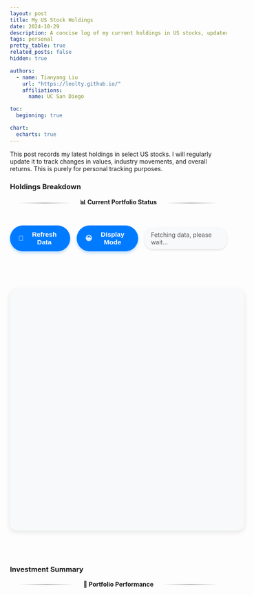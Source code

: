 ```yaml
---
layout: post
title: My US Stock Holdings
date: 2024-10-29
description: A concise log of my current holdings in US stocks, updated regularly to monitor value shifts, industry performance, and overall returns.
tags: personal
pretty_table: true
related_posts: false
hidden: true

authors:
  - name: Tianyang Liu
    url: "https://leolty.github.io/"
    affiliations:
      name: UC San Diego

toc:
  beginning: true

chart:
  echarts: true
---
```


This post records my latest holdings in select US stocks. I will regularly update it to track changes in values, industry movements, and overall returns. This is purely for personal tracking purposes.

### Holdings Breakdown

<div class="section-heading">📊 Current Portfolio Status</div>

<!-- Fetching Indicator and Refresh Button -->
<div id="fetching-container" style="display: flex; justify-content: center; align-items: center; margin-bottom: 30px;">
  <button id="refresh-button" class="refresh-button"><span class="refresh-icon">🔄</span> Refresh Data</button>
  <div id="indicator-style-selector" class="indicator-style-selector">
    <button class="style-toggle"><span class="style-toggle-icon">😀</span> Display Mode</button>
    <div class="style-options">
      <div class="indicator-option" data-style="1" title="Circular Gauge">⭕</div>
      <div class="indicator-option" data-style="2" title="Progress Bar">📊</div>
      <div class="indicator-option" data-style="3" title="Arrows">🔼</div>
      <div class="indicator-option" data-style="4" title="LED Bar">💡</div>
      <div class="indicator-option" data-style="5" title="Emoji">😀</div>
      <div class="indicator-option" data-style="6" title="Pie Slice">🥧</div>
      <div class="indicator-option" data-style="7" title="Battery">🔋</div>
      <div class="indicator-option" data-style="8" title="Traffic Light">🚦</div>
      <div class="indicator-option" data-style="9" title="Card Suits">♠️</div>
    </div>
  </div>
  <div id="fetching-indicator" class="fetching-indicator" style="margin-left: 15px;">
    Fetching data, please wait...
  </div>
</div>

<!-- Placeholder for the holdings table -->
<div id="holdings-table-container" style="display: none; margin-top: 20px;">
  <!-- The table will be generated dynamically after data retrieval -->
</div>

<!-- Optional CSS for Positive and Negative P/L -->
<style>
/* Define CSS variables for text color based on the theme */

/* Light mode */
:root {
  --table-text-color: #000000; /* Black */
  --card-bg-color: #f8f9fa;
  --card-border-color: #e9ecef;
  --hover-bg-color: #f1f3f5;
}

/* Dark mode */
[data-theme='dark'] {
  --table-text-color: #ffffff; /* White */
  --card-bg-color: #2d2d2d;
  --card-border-color: #444444;
  --hover-bg-color: #3a3a3a;
}

/* Apply the text color to the tables */
#holdings-table, #holdings-table th, #holdings-table td,
#summary-table, #summary-table th, #summary-table td {
  color: var(--table-text-color);
}

/* Styles for P/L (%) column */
.pl-positive {
  color: #28a745; /* Muted green */
  font-weight: bold;
}

.pl-negative {
  color: #dc3545; /* Muted red */
  font-weight: bold;
}

/* 1. Circular gauge indicator styles */
.gauge-indicator {
  display: inline-block;
  width: 28px;
  height: 28px;
  position: relative;
  border-radius: 50%;
  background: var(--card-bg-color);
  box-shadow: 0 1px 3px rgba(0, 0, 0, 0.1);
  overflow: hidden;
}

.gauge-background {
  position: absolute;
  width: 100%;
  height: 100%;
  border-radius: 50%;
  background: #f0f0f0;
  opacity: 0.25;
}

[data-theme='dark'] .gauge-background {
  background: #5a5a5a;
}

.gauge-fill {
  position: absolute;
  bottom: 0;
  left: 0;
  width: 100%;
  transition: height 0.3s ease;
  border-bottom-left-radius: 14px;
  border-bottom-right-radius: 14px;
}

.gauge-positive {
  background: linear-gradient(to top, rgba(40, 167, 69, 0.9), rgba(40, 167, 69, 0.5));
}

.gauge-negative {
  background: linear-gradient(to bottom, rgba(220, 53, 69, 0.9), rgba(220, 53, 69, 0.5));
}

.gauge-value {
  position: absolute;
  top: 0;
  left: 0;
  width: 100%;
  height: 100%;
  display: flex;
  align-items: center;
  justify-content: center;
  font-size: 10px;
  font-weight: bold;
  line-height: 1;
}

.gauge-value-positive {
  color: #28a745;
}

.gauge-value-negative {
  color: #dc3545;
}

/* 2. Progress bar indicator styles */
.progress-indicator {
  display: inline-block;
  width: 40px;
  height: 18px;
  position: relative;
  border-radius: 9px;
  background: var(--card-bg-color);
  box-shadow: inset 0 1px 3px rgba(0, 0, 0, 0.2);
  overflow: hidden;
}

.progress-fill {
  position: absolute;
  top: 0;
  bottom: 0;
  left: 0;
  transition: width 0.3s ease;
  border-radius: 9px;
}

.progress-fill-positive {
  background: linear-gradient(to right, #28a745, #75cf89);
}

.progress-fill-negative {
  background: linear-gradient(to right, #dc3545, #e47783);
}

.progress-tick {
  position: absolute;
  top: 0;
  bottom: 0;
  width: 1px;
  background: rgba(255, 255, 255, 0.7);
}

.progress-tick-25 { left: 25%; }
.progress-tick-50 { left: 50%; }
.progress-tick-75 { left: 75%; }

.progress-value {
  position: absolute;
  top: 0;
  left: 0;
  width: 100%;
  height: 100%;
  display: flex;
  align-items: center;
  justify-content: center;
  font-size: 9px;
  font-weight: bold;
  color: white;
  text-shadow: 0 0 2px rgba(0, 0, 0, 0.5);
}

/* 3. Arrow indicator styles */
.arrow-indicator {
  display: inline-flex;
  align-items: center;
  justify-content: center;
  width: 36px;
  height: 24px;
  position: relative;
}

.arrow {
  position: relative;
  display: inline-block;
  transition: all 0.3s ease;
}

.arrow-up {
  width: 0;
  height: 0;
  border-left: 8px solid transparent;
  border-right: 8px solid transparent;
  border-bottom: 12px solid #28a745;
}

.arrow-down {
  width: 0;
  height: 0;
  border-left: 8px solid transparent;
  border-right: 8px solid transparent;
  border-top: 12px solid #dc3545;
}

.arrow-value {
  position: absolute;
  font-size: 9px;
  font-weight: bold;
  color: white;
  line-height: 1;
}

.arrow-up .arrow-value {
  bottom: 1px;
}

.arrow-down .arrow-value {
  top: 1px;
}

/* 4. LED bar indicator styles */
.led-bar-indicator {
  display: inline-flex;
  flex-direction: column;
  justify-content: center;
  align-items: center;
  width: 26px;
  height: 24px;
  position: relative;
}

.led-bar-container {
  display: flex;
  flex-direction: column;
  width: 100%;
  height: 20px;
  justify-content: space-between;
}

.led {
  width: 20px;
  height: 3px;
  border-radius: 1px;
  margin: 0 auto;
}

.led-on {
  box-shadow: 0 0 2px rgba(0, 0, 0, 0.3);
}

.led-positive {
  background-color: rgba(40, 167, 69, 0.3);
}

.led-positive.led-on {
  background-color: #28a745;
}

.led-negative {
  background-color: rgba(220, 53, 69, 0.3);
}

.led-negative.led-on {
  background-color: #dc3545;
}

/* 5. Emoji indicator styles */
.emoji-indicator {
  display: inline-flex;
  flex-direction: column;
  align-items: center;
  justify-content: center;
  width: 36px;
  height: 28px;
}

.performance-emoji {
  font-size: 16px;
  line-height: 1;
}

.emoji-value {
  font-size: 9px;
  font-weight: bold;
  line-height: 1;
}

.emoji-value-positive {
  color: #28a745;
}

.emoji-value-negative {
  color: #dc3545;
}

/* Trend indicator styles */
.trend-indicator {
  display: inline-block;
  width: 44px;
  height: 24px;
  position: relative;
  border-radius: 4px;
  background: var(--card-bg-color);
  box-shadow: inset 0 0 3px rgba(0, 0, 0, 0.1);
  overflow: hidden;
  vertical-align: middle;
}

.trend-line {
  position: absolute;
  top: 0;
  left: 0;
  width: 100%;
  height: 100%;
  display: flex;
  align-items: center;
}

.trend-line::after {
  content: "";
  position: absolute;
  left: 0;
  width: 100%;
  height: 1px;
  background-color: rgba(128, 128, 128, 0.3);
}

.trend-bar {
  position: absolute;
  width: 3px;
  border-radius: 1px;
  bottom: 2px;
  transition: all 0.3s ease;
}

.trend-bar:nth-child(1) { left: 5px; }
.trend-bar:nth-child(2) { left: 12px; }
.trend-bar:nth-child(3) { left: 19px; }
.trend-bar:nth-child(4) { left: 26px; }
.trend-bar:nth-child(5) { left: 33px; }

.trend-positive .trend-bar {
  background: linear-gradient(to top, #28a745, #75cf89);
}

.trend-negative .trend-bar {
  background: linear-gradient(to bottom, #dc3545, #e47783);
}

.trend-final {
  position: absolute;
  right: 2px;
  top: 6px;
  font-size: 10px;
  font-weight: bold;
}

.trend-positive .trend-final {
  color: #28a745;
}

.trend-negative .trend-final {
  color: #dc3545;
}

/* Creative indicator styles */
.performance-indicator {
  display: inline-block;
  width: 24px;
  height: 24px;
  position: relative;
  border-radius: 4px;
  background: var(--card-bg-color);
  box-shadow: inset 0 0 3px rgba(0, 0, 0, 0.1);
  overflow: hidden;
}

.performance-bar {
  position: absolute;
  bottom: 3px;
  left: 3px;
  right: 3px;
  border-radius: 2px 2px 0 0;
  transition: height 0.3s ease;
}

.performance-bar-positive {
  background: linear-gradient(to top, #28a745, #75cf89);
}

.performance-bar-negative {
  background: linear-gradient(to bottom, #dc3545, #e47783);
}

/* Intensity classes based on performance level */
.intensity-1 {
  height: 20%;
}

.intensity-2 {
  height: 40%;
}

.intensity-3 {
  height: 60%;
}

.intensity-4 {
  height: 80%;
}

.intensity-5 {
  height: 100%;
}

/* Indicator styles */
.indicator-dot {
  display: inline-block;
  width: 8px;
  height: 8px;
  border-radius: 50%;
  margin-right: 0;
  box-shadow: 0 0 3px rgba(0, 0, 0, 0.2);
}

.indicator-positive {
  background-color: #28a745;
}

.indicator-negative {
  background-color: #dc3545;
}

/* Enhanced table styling */
.bootstrap-table .table {
  border-collapse: separate !important;
  border-spacing: 0 8px !important;
  margin-top: 20px !important;
  border: none !important;
}

.bootstrap-table {
  border: none !important;
  box-shadow: none !important;
}

.bootstrap-table .fixed-table-container {
  border: none !important;
  box-shadow: none !important;
}

.bootstrap-table .table thead th {
  border: none !important;
  background-color: transparent !important;
  font-weight: bold !important;
  padding: 15px 10px !important;
  color: var(--table-text-color) !important;
  font-size: 1.1em !important;
}

.bootstrap-table .table tbody tr {
  background-color: var(--card-bg-color) !important;
  box-shadow: 0 2px 6px rgba(0, 0, 0, 0.08) !important;
  border-radius: 10px !important;
  transition: transform 0.2s ease, box-shadow 0.2s ease !important;
  position: relative !important;
  overflow: hidden !important;
}

.bootstrap-table .table tbody tr.positive-row {
  border-left: 6px solid #28a745 !important;
}

.bootstrap-table .table tbody tr.negative-row {
  border-left: 6px solid #dc3545 !important;
}

.bootstrap-table .table tbody tr:hover {
  transform: translateY(-2px) !important;
  box-shadow: 0 4px 10px rgba(0, 0, 0, 0.15) !important;
  background-color: var(--hover-bg-color) !important;
}

.bootstrap-table .table tbody td {
  border: none !important;
  padding: 15px 10px !important;
  vertical-align: middle !important;
}

.bootstrap-table .table tbody td:first-child {
  border-top-left-radius: 10px !important;
  border-bottom-left-radius: 10px !important;
  font-weight: bold !important;
  padding-left: 16px !important;
}

.bootstrap-table .table tbody td:last-child {
  border-top-right-radius: 10px !important;
  border-bottom-right-radius: 10px !important;
}

.bootstrap-table .fixed-table-border {
  display: none !important;
  border: none !important;
}

.bootstrap-table .fixed-table-container.fixed-height {
  border: none !important;
}

.bootstrap-table .pagination-detail,
.bootstrap-table .pagination {
  margin-top: 20px !important;
}

.bootstrap-table .pagination .page-item .page-link {
  border-radius: 5px !important;
  margin: 0 3px !important;
}

.bootstrap-table .pagination .page-item.active .page-link {
  background-color: #007bff !important;
  border-color: #007bff !important;
}

/* Page heading styling */
.section-heading {
  position: relative;
  margin-bottom: 40px;
  text-align: center;
  font-weight: bold;
  display: flex;
  align-items: center;
  justify-content: center;
}

.section-heading::before,
.section-heading::after {
  content: "";
  height: 2px;
  background: linear-gradient(90deg, transparent, var(--table-text-color) 50%, transparent 100%);
  flex-grow: 1;
  margin: 0 20px;
  opacity: 0.3;
}

/* Styles for the summary cards */
.summary-cards-container {
  display: flex;
  flex-wrap: wrap;
  justify-content: center;
  gap: 20px;
  margin: 30px auto;
  max-width: 1000px;
}

.summary-card {
  background-color: var(--card-bg-color);
  border-radius: 12px;
  padding: 20px;
  width: 280px;
  box-shadow: 0 4px 8px rgba(0, 0, 0, 0.1);
  transition: transform 0.3s ease, box-shadow 0.3s ease;
  display: flex;
  flex-direction: column;
}

.summary-card:hover {
  transform: translateY(-5px);
  box-shadow: 0 8px 16px rgba(0, 0, 0, 0.2);
}

.card-header {
  display: flex;
  align-items: center;
  margin-bottom: 15px;
}

.card-icon {
  margin-right: 10px;
  font-size: 1.5em;
  width: 36px;
  height: 36px;
  display: flex;
  align-items: center;
  justify-content: center;
  border-radius: 50%;
}

.overview-icon {
  background-color: #007bff;
  color: white;
}

.holdings-icon {
  background-color: #6f42c1;
  color: white;
}

.win-rate-icon {
  background-color: #fd7e14;
  color: white;
}

.best-icon {
  background-color: #28a745;
  color: white;
}

.worst-icon {
  background-color: #dc3545;
  color: white;
}

.concentration-icon {
  background-color: #17a2b8;
  color: white;
}

.card-title {
  font-size: 1.1em;
  font-weight: bold;
  color: var(--table-text-color);
  margin: 0;
}

.card-value {
  font-size: 1.8em;
  font-weight: bold;
  margin-top: 5px;
  margin-bottom: 10px;
}

.card-subtext {
  font-size: 0.9em;
  color: var(--table-text-color);
  opacity: 0.8;
}

/* Styles for the fetching indicator and refresh button */
#fetching-container {
  display: flex;
  align-items: center;
  margin-bottom: 20px;
}

.fetching-indicator {
  font-size: 1em;
  color: #555;
  padding: 8px 15px;
  border-radius: 20px;
  background-color: var(--card-bg-color);
  box-shadow: 0 2px 5px rgba(0, 0, 0, 0.1);
  transition: all 0.3s ease;
}

.fetching-indicator.success {
  color: #28a745;
  background-color: rgba(40, 167, 69, 0.1);
}

.fetching-indicator.error {
  color: #dc3545;
  background-color: rgba(220, 53, 69, 0.1);
}

.refresh-button {
  background-color: #007bff;
  color: #fff;
  border: none;
  padding: 12px 20px;
  font-size: 1.1em;
  border-radius: 30px;
  cursor: pointer;
  font-weight: bold;
  display: flex;
  align-items: center;
  justify-content: center;
  transition: all 0.3s ease;
  box-shadow: 0 4px 6px rgba(0, 123, 255, 0.25);
}

.refresh-icon {
  margin-right: 8px;
  display: inline-block;
}

.refresh-button:hover {
  background-color: #0056b3;
  transform: translateY(-2px);
  box-shadow: 0 6px 10px rgba(0, 123, 255, 0.35);
}

.refresh-button:disabled {
  background-color: #6c757d;
  cursor: not-allowed;
  transform: none;
  box-shadow: none;
}

.refresh-button:focus {
  outline: none;
  box-shadow: 0 0 0 3px rgba(0, 123, 255, 0.3);
}

.refresh-button:active {
  background-color: #0056b3;
  transform: translateY(1px);
}

/* Portfolio chart container styling */
#portfolioChartContainer {
  background-color: var(--card-bg-color);
  padding: 20px;
  border-radius: 15px;
  box-shadow: 0 4px 12px rgba(0, 0, 0, 0.1);
  margin: 30px auto;
  height: auto !important;
  min-height: 520px;
}

#portfolioChart {
  width: 850px;
  height: 480px;
  margin: 0 auto;
}

/* Indicator style selector - more subtle design */
.indicator-style-selector {
  position: relative;
  display: inline-flex;
  align-items: center;
  margin-left: 15px;
}

.style-toggle {
  display: flex;
  align-items: center;
  justify-content: center;
  background-color: #007bff;
  color: #fff;
  border: none;
  padding: 12px 20px;
  font-size: 1.1em;
  border-radius: 30px;
  cursor: pointer;
  font-weight: bold;
  transition: all 0.3s ease;
  box-shadow: 0 4px 6px rgba(0, 123, 255, 0.25);
}

.style-toggle:hover {
  background-color: #0056b3;
  transform: translateY(-2px);
  box-shadow: 0 6px 10px rgba(0, 123, 255, 0.35);
}

.style-toggle-icon {
  margin-right: 8px;
  display: inline-block;
}

.style-options {
  position: absolute;
  right: 0;
  top: 50px;
  background: var(--card-bg-color);
  border-radius: 8px;
  box-shadow: 0 3px 10px rgba(0, 0, 0, 0.2);
  display: none;
  z-index: 100;
  padding: 8px;
  width: 180px;
}

.style-options.show {
  display: grid;
  grid-template-columns: repeat(3, 1fr);
  gap: 6px;
}

.indicator-option {
  display: inline-flex;
  align-items: center;
  justify-content: center;
  width: 30px;
  height: 30px;
  border-radius: 4px;
  background: var(--card-bg-color);
  box-shadow: 0 1px 3px rgba(0, 0, 0, 0.1);
  cursor: pointer;
  transition: all 0.2s ease;
  font-size: 16px;
}

.indicator-option:hover {
  transform: translateY(-2px);
  background-color: rgba(0, 123, 255, 0.1);
}

.indicator-option.active {
  background: rgba(0, 123, 255, 0.2);
  box-shadow: 0 0 0 2px rgba(0, 123, 255, 0.3);
}

/* 6. Pie slice indicator */
.pie-indicator {
  display: inline-block;
  width: 26px;
  height: 26px;
  position: relative;
  border-radius: 50%;
  overflow: hidden;
  background: var(--card-bg-color);
  box-shadow: inset 0 0 3px rgba(0, 0, 0, 0.1);
}

.pie-slice {
  position: absolute;
  top: 0;
  left: 0;
  width: 100%;
  height: 100%;
  transform-origin: center;
}

.pie-slice-positive {
  background: conic-gradient(#28a745 var(--angle), transparent 0);
}

.pie-slice-negative {
  background: conic-gradient(#dc3545 var(--angle), transparent 0);
}

.pie-bg {
  position: absolute;
  width: 60%;
  height: 60%;
  top: 20%;
  left: 20%;
  border-radius: 50%;
  background: var(--card-bg-color);
  display: flex;
  align-items: center;
  justify-content: center;
}

.pie-text {
  font-size: 9px;
  font-weight: bold;
}

.pie-text-positive {
  color: #28a745;
}

.pie-text-negative {
  color: #dc3545;
}

/* 7. Battery indicator styles */
.battery-indicator {
  display: inline-block;
  width: 26px;
  height: 20px;
  position: relative;
  border: 2px solid #999;
  border-radius: 3px;
  padding: 1px;
}

.battery-tip {
  position: absolute;
  width: 3px;
  height: 8px;
  background: #999;
  right: -5px;
  top: 50%;
  transform: translateY(-50%);
  border-radius: 0 2px 2px 0;
}

.battery-fill {
  height: 100%;
  border-radius: 1px;
  transition: width 0.3s ease;
}

.battery-positive {
  background: linear-gradient(to right, #28a745, #75cf89);
}

.battery-negative {
  background: linear-gradient(to right, #dc3545, #e47783);
}

.battery-text {
  position: absolute;
  top: 50%;
  left: 50%;
  transform: translate(-50%, -50%);
  font-size: 9px;
  font-weight: bold;
  color: #fff;
  text-shadow: 0 0 2px rgba(0, 0, 0, 0.5);
}

/* 8. Traffic light indicator styles */
.traffic-light {
  display: inline-flex;
  flex-direction: column;
  justify-content: center;
  align-items: center;
  width: 20px;
  height: 26px;
  background: rgba(0, 0, 0, 0.15);
  border-radius: 10px;
  padding: 2px 0;
}

.light {
  width: 8px;
  height: 8px;
  border-radius: 50%;
  margin: 1px 0;
  background: rgba(255, 255, 255, 0.3);
}

.light-on {
  box-shadow: 0 0 5px rgba(255, 255, 255, 0.5);
}

.red-light.light-on {
  background-color: #dc3545;
}

.yellow-light.light-on {
  background-color: #ffc107;
}

.green-light.light-on {
  background-color: #28a745;
}

/* 9. Card suit indicator styles */
.card-suit-indicator {
  display: inline-flex;
  flex-direction: column;
  align-items: center;
  justify-content: center;
  width: 26px;
  height: 26px;
}

.card-suit {
  font-size: 16px;
  line-height: 1;
}

.card-text {
  font-size: 9px;
  font-weight: bold;
  line-height: 1;
}

.suit-positive {
  color: #28a745;
}

.suit-negative {
  color: #dc3545;
}

/* 10. Star rating indicator styles */
.star-indicator {
  display: inline-flex;
  flex-direction: column;
  align-items: center;
  justify-content: center;
  width: 30px;
  height: 26px;
}

.star-container {
  display: flex;
  justify-content: center;
}

.star {
  font-size: 8px;
  color: rgba(128, 128, 128, 0.3);
}

.star.filled {
  color: gold;
  text-shadow: 0 0 2px rgba(0, 0, 0, 0.3);
}

.star-text {
  font-size: 9px;
  margin-top: 1px;
}

.star-positive {
  color: #28a745;
}

.star-negative {
  color: #dc3545;
}

/* Enhanced table styling */
</style>

<!-- JavaScript Code -->
<script>
document.addEventListener("DOMContentLoaded", async function () {
  // API Key
  const apiKey = 'cshj6s1r01qu99bg0oe0cshj6s1r01qu99bg0oeg'; // Replace with your Finnhub API key

  // Stocks Data from YAML File
  var stocks = [
    {% for stock in site.data.stock_holdings.stocks %}
    {
      name: "{{ stock.name }}",
      symbol: "{{ stock.symbol }}",
      qty: {{ stock.qty }},
      cost_price: {{ stock.cost_price }}
    }{% if forloop.last == false %},{% endif %}
    {% endfor %}
  ];

  // Global variables
  var isFetching = false;
  var fetchRetryTimeout = null;
  var chartData = []; // Global variable to store chart data
  var currentIndicatorStyle = 5; // Default indicator style (emoji)

  // Function to display fetching indicator
  function showFetchingIndicator(message, type = 'info') {
    const indicator = document.getElementById('fetching-indicator');
    indicator.innerText = message;
    indicator.classList.remove('success', 'error');
    if (type === 'success') {
      indicator.classList.add('success');
    } else if (type === 'error') {
      indicator.classList.add('error');
    }
    indicator.style.display = 'block';
  }

  // Function to hide fetching indicator
  function hideFetchingIndicator() {
    document.getElementById('fetching-indicator').style.display = 'none';
  }

  // Function to show error message
  function showError(message) {
    showFetchingIndicator(message, 'error');
  }

  // Function to show success message with fetch time
  function showSuccess(message) {
    showFetchingIndicator(message, 'success');
  }

  // Function to get current time in PST
  function getCurrentPSTTime() {
    const now = new Date();
    const options = {
      timeZone: 'America/Los_Angeles',
      year: 'numeric',
      month: '2-digit',
      day: '2-digit',
      hour: '2-digit',
      minute: '2-digit',
      second: '2-digit',
      hour12: false,
    };
    return new Intl.DateTimeFormat('en-US', options).format(now);
  }

  // Function to fetch current price for a given stock
  async function fetchCurrentPrice(stock) {
    // Special handling for Bitcoin
    const symbol = stock.symbol === "BTC" ? "BINANCE:BTCUSDT" : stock.symbol;
    const url = `https://finnhub.io/api/v1/quote?symbol=${symbol}&token=${apiKey}`;
    let retries = 0;
    const maxRetries = 5;
    const baseDelay = 300; // Start with a 300ms delay
    
    while (retries <= maxRetries) {
    try {
      const response = await fetch(url);
        
        // Check for rate limit response
        if (response.status === 429) {
          retries++;
          if (retries > maxRetries) {
            throw new Error(`Rate limit exceeded for ${stock.symbol} after ${maxRetries} retries`);
          }
          
          // Exponential backoff with jitter
          const delay = baseDelay * Math.pow(2, retries) + Math.random() * 100;
          console.log(`Rate limited for ${stock.symbol}, retrying after ${delay.toFixed(0)}ms (retry ${retries}/${maxRetries})`);
          await new Promise(resolve => setTimeout(resolve, delay));
          continue;
        }
        
      const data = await response.json();
      if (data.c) {
        stock.curr_price = data.c;
          return; // Success, exit the function
      } else {
        console.error(`No data for symbol: ${stock.symbol}`);
        stock.curr_price = 0;
        throw new Error(`No data for symbol: ${stock.symbol}`);
      }
    } catch (error) {
        retries++;
        if (retries > maxRetries || error.message.includes('No data for symbol')) {
      console.error(`Error fetching data for ${stock.symbol}:`, error);
      stock.curr_price = 0;
      throw error;
        }
        
        // Exponential backoff
        const delay = baseDelay * Math.pow(2, retries) + Math.random() * 100;
        console.log(`Error for ${stock.symbol}, retrying after ${delay.toFixed(0)}ms (retry ${retries}/${maxRetries})`);
        await new Promise(resolve => setTimeout(resolve, delay));
      }
    }
  }

  // Function to fetch prices for all stocks with concurrency limit
  async function fetchAllPrices(stocks) {
    const concurrencyLimit = 3; // Process 3 stocks at a time to avoid rate limits
    const results = [];
    
    // Process stocks in batches
    for (let i = 0; i < stocks.length; i += concurrencyLimit) {
      const batch = stocks.slice(i, i + concurrencyLimit);
      const promises = batch.map(stock => fetchCurrentPrice(stock));
      
      // Wait for the current batch to complete before moving to the next
      await Promise.all(promises).catch(err => console.error('Batch error:', err));
      
      // Small delay between batches to avoid rate limits
      if (i + concurrencyLimit < stocks.length) {
        await new Promise(resolve => setTimeout(resolve, 500));
      }
    }
  }

  // Function to calculate values
  function calculateStocks(stocks) {
    // Perform calculations
    stocks.forEach(stock => {
      stock.stock = `${stock.name}`;
      stock.curr_price = parseFloat(stock.curr_price.toFixed(2));
      stock.cost_price = parseFloat(stock.cost_price.toFixed(2));
      stock.value = parseFloat((stock.qty * stock.curr_price).toFixed(2));
      stock.cost_basis = parseFloat((stock.qty * stock.cost_price).toFixed(2));
      stock.pl_dollar = parseFloat((stock.value - stock.cost_basis).toFixed(2));
      stock.pl_percent = parseFloat(((stock.pl_dollar / stock.cost_basis) * 100).toFixed(2));
      stock.pl_class = stock.pl_percent >= 0 ? 'pl-positive' : 'pl-negative';
    });
  }

  // Function to generate the holdings table dynamically and initialize Bootstrap Table with data
  function generateHoldingsTable(stocks) {
    // Clear previous table if exists
    const container = document.getElementById('holdings-table-container');
    container.innerHTML = '';

    // Create table element
    var table = document.createElement('table');
    table.id = 'holdings-table';
    table.setAttribute('data-toggle', 'table');
    table.setAttribute('data-search', 'false');
    table.setAttribute('data-pagination', 'true');
    table.setAttribute('data-sortable', 'true');
    table.setAttribute('data-sort-name', 'pl_percent');
    table.setAttribute('data-sort-order', 'desc');

    // Append the table to the container
    container.appendChild(table);

    // Calculate total value for proportions
    const totalValue = stocks.reduce((sum, stock) => sum + stock.value, 0);

    // Find max performance value for normalization (to determine fill amount)
    const maxPerformance = Math.max(...stocks.map(stock => Math.abs(stock.pl_percent)));
    
    // Calculate portfolio weights and add to stocks data
    stocks.forEach(stock => {
      stock.portfolio_weight = (stock.value / totalValue) * 100;
      
      // Add indicator properties
      stock.performance_type = stock.pl_percent >= 0 ? 'positive' : 'negative';
      
      // Calculate normalized value (0-1 range)
      const normalizedValue = Math.abs(stock.pl_percent) / maxPerformance;
      
      // Set fill percentages for different indicators
      stock.gauge_fill = 5 + (normalizedValue * 95); // Minimum 5% fill, maximum 100%
      stock.progress_fill = Math.min(100, normalizedValue * 100);
      
      // Calculate LED intensity (how many LEDs are lit)
      const ledCount = 5;
      stock.led_count = Math.max(1, Math.ceil(normalizedValue * ledCount));
      
      // For pie slice - calculate degrees (0-90 for the quarter circle)
      stock.pie_degrees = Math.max(5, Math.min(90, normalizedValue * 90));
    });

    // Initialize the Bootstrap Table with modified columns
    $('#holdings-table').bootstrapTable({
      data: stocks,
      pagination: true,
      pageSize: 20,
      pageList: [20, 50, 100, 'all'],
      columns: [
        {
          field: 'indicator',
          title: '',
          sortable: false,
          width: 40,
          align: 'center',
          formatter: function(value, row) {
            switch(currentIndicatorStyle) {
              case 1: return createCircularGauge(row);
              case 2: return createProgressBar(row);
              case 3: return createArrowIndicator(row);
              case 4: return createLedBar(row);
              case 5: return createEmojiIndicator(row);
              case 6: return createPieSlice(row);
              case 7: return createBattery(row);
              case 8: return createTrafficLight(row);
              case 9: return createCardSuit(row);
              default: return createCircularGauge(row);
            }
          }
        },
        {
          field: 'stock',
          title: 'Stock',
          sortable: true
        },
        {
          field: 'curr_price',
          title: 'Current Price ($)',
          sortable: true,
          formatter: function(value) {
            return value.toFixed(2);
          }
        },
        {
          field: 'cost_price',
          title: 'Cost Price ($)',
          sortable: true,
          formatter: function(value) {
            return value.toFixed(2);
          }
        },
        {
          field: 'portfolio_weight',
          title: 'Portfolio Weight (%)',
          sortable: true,
          formatter: function(value) {
            return `${value.toFixed(2)}%`;
          }
        },
        {
          field: 'pl_percent',
          title: 'P/L (%)',
          sortable: true,
          formatter: function(value, row) {
            return `<span class="${row.pl_class}">${value.toFixed(2)}%</span>`;
          }
        }
      ]
    });
    
    // Event handlers are set up by the setupIndicatorStyleSelectors function
  }
  
  // 1. Circular gauge indicator
  function createCircularGauge(row) {
    const gaugeType = row.performance_type;
    const fillHeight = row.gauge_fill;
    const displayValue = Math.abs(Math.round(row.pl_percent));
    const prefix = gaugeType === 'positive' ? '+' : '-';
    
    return `<div class="gauge-indicator">
              <div class="gauge-background"></div>
              <div class="gauge-fill gauge-${gaugeType}" style="height: ${fillHeight}%;"></div>
              <div class="gauge-value gauge-value-${gaugeType}">${prefix}${displayValue}%</div>
            </div>`;
  }
  
  // 2. Progress bar indicator
  function createProgressBar(row) {
    const type = row.performance_type;
    const fillWidth = row.progress_fill;
    const displayValue = Math.abs(Math.round(row.pl_percent));
    
    return `<div class="progress-indicator">
              <div class="progress-fill progress-fill-${type}" style="width: ${fillWidth}%;"></div>
              <div class="progress-tick progress-tick-25"></div>
              <div class="progress-tick progress-tick-50"></div>
              <div class="progress-tick progress-tick-75"></div>
              <div class="progress-value">${displayValue}%</div>
            </div>`;
  }
  
  // 3. Arrow indicator
  function createArrowIndicator(row) {
    const type = row.performance_type;
    const displayValue = Math.abs(Math.round(row.pl_percent));
    const arrowClass = type === 'positive' ? 'arrow-up' : 'arrow-down';
    
    // Scale arrow size based on performance (50-100% of original size)
    const scale = 0.5 + (0.5 * (row.progress_fill / 100));
    const scaleStyle = `transform: scale(${scale.toFixed(2)});`;
    
    return `<div class="arrow-indicator">
              <div class="arrow ${arrowClass}" style="${scaleStyle}">
                <div class="arrow-value">${displayValue}</div>
              </div>
            </div>`;
  }
  
  // 4. LED bar indicator
  function createLedBar(row) {
    const type = row.performance_type;
    const ledCount = row.led_count;
    
    let leds = '';
    for (let i = 5; i >= 1; i--) {
      const isOn = i <= ledCount ? 'led-on' : '';
      leds += `<div class="led led-${type} ${isOn}"></div>`;
    }
    
    return `<div class="led-bar-indicator">
              <div class="led-bar-container">
                ${leds}
              </div>
            </div>`;
  }
  
  // 5. Emoji indicator
  function createEmojiIndicator(row) {
    const type = row.performance_type;
    const displayValue = Math.abs(Math.round(row.pl_percent));
    const prefix = type === 'positive' ? '+' : '-';
    
    // Select emoji based on performance level and type with finer gradations
    let emoji;
    const normalizedValue = row.progress_fill / 100;
    
    if (type === 'positive') {
      if (normalizedValue >= 0.9) emoji = '🤩'; // Star-struck
      else if (normalizedValue >= 0.75) emoji = '😁'; // Grinning face with smiling eyes
      else if (normalizedValue >= 0.6) emoji = '😄'; // Grinning face with smiling eyes
      else if (normalizedValue >= 0.45) emoji = '😊'; // Smiling face with smiling eyes
      else if (normalizedValue >= 0.3) emoji = '🙂'; // Slightly smiling face
      else if (normalizedValue >= 0.15) emoji = '😏'; // Smirking face
      else emoji = '😐'; // Neutral face
    } else {
      if (normalizedValue >= 0.9) emoji = '😭'; // Loudly crying face
      else if (normalizedValue >= 0.75) emoji = '😢'; // Crying face
      else if (normalizedValue >= 0.6) emoji = '😞'; // Disappointed face
      else if (normalizedValue >= 0.45) emoji = '😕'; // Confused face
      else if (normalizedValue >= 0.3) emoji = '😟'; // Worried face
      else if (normalizedValue >= 0.15) emoji = '😑'; // Expressionless face
      else emoji = '😐'; // Neutral face
    }
    
    return `<div class="emoji-indicator">
              <div class="performance-emoji">${emoji}</div>
              <div class="emoji-value emoji-value-${type}">${prefix}${displayValue}%</div>
            </div>`;
  }
  
  // 6. Pie slice indicator
  function createPieSlice(row) {
    const type = row.performance_type;
    const displayValue = Math.abs(Math.round(row.pl_percent));
    const prefix = type === 'positive' ? '+' : '-';
    
    // Calculate angle based on performance (0-360 degrees)
    // For normalized display, we'll use up to 270 degrees (3/4 of a circle) as maximum
    const maxAngle = 270;
    const angle = Math.max(5, Math.min(maxAngle, (row.progress_fill / 100) * maxAngle));
    
    // For positive, we start at top right and go clockwise
    // For negative, we start at bottom left and go counter-clockwise
    let startAngle = type === 'positive' ? 0 : 180;
    
    return `<div class="pie-indicator">
              <div class="pie-slice pie-slice-${type}" style="--angle: ${angle}deg;"></div>
              <div class="pie-bg">
                <div class="pie-text pie-text-${type}">${prefix}${displayValue}</div>
              </div>
            </div>`;
  }
  
  // 7. Battery indicator
  function createBattery(row) {
    const type = row.performance_type;
    const fillWidth = Math.max(10, row.progress_fill);
    const displayValue = Math.abs(Math.round(row.pl_percent));
    
    return `<div class="battery-indicator">
              <div class="battery-fill battery-${type}" style="width: ${fillWidth}%;"></div>
              <div class="battery-tip"></div>
              <div class="battery-text">${displayValue}</div>
            </div>`;
  }
  
  // 8. Traffic light indicator
  function createTrafficLight(row) {
    const type = row.performance_type;
    const normalizedValue = row.progress_fill / 100;
    let redOn = '', yellowOn = '', greenOn = '';
    
    if (type === 'positive') {
      if (normalizedValue > 0.7) {
        greenOn = 'light-on';
      } else if (normalizedValue > 0.3) {
        yellowOn = 'light-on';
      } else {
        redOn = 'light-on';
      }
    } else {
      if (normalizedValue > 0.7) {
        redOn = 'light-on';
      } else if (normalizedValue > 0.3) {
        yellowOn = 'light-on';
      } else {
        greenOn = 'light-on';
      }
    }
    
    return `<div class="traffic-light">
              <div class="light red-light ${redOn}"></div>
              <div class="light yellow-light ${yellowOn}"></div>
              <div class="light green-light ${greenOn}"></div>
            </div>`;
  }
  
  // 9. Card suit indicator
  function createCardSuit(row) {
    const type = row.performance_type;
    const displayValue = Math.abs(Math.round(row.pl_percent));
    const prefix = type === 'positive' ? '+' : '-';
    
    // Choose suit based on type and magnitude
    let suit;
    const normalizedValue = row.progress_fill / 100;
    
    if (type === 'positive') {
      suit = normalizedValue > 0.5 ? '♣' : '♦';
    } else {
      suit = normalizedValue > 0.5 ? '♠' : '♥';
    }
    
    return `<div class="card-suit-indicator">
              <div class="card-suit suit-${type}">${suit}</div>
              <div class="card-text suit-${type}">${prefix}${displayValue}%</div>
            </div>`;
  }
  
  // 10. Star rating indicator
  function createStarRating(row) {
    const type = row.performance_type;
    const stars = row.stars;
    const displayValue = Math.abs(Math.round(row.pl_percent));
    const prefix = type === 'positive' ? '+' : '-';
    
    let starsHtml = '';
    for (let i = 1; i <= 5; i++) {
      const isFilled = i <= stars ? 'filled' : '';
      starsHtml += `<div class="star ${isFilled}">★</div>`;
    }
    
    return `<div class="star-indicator">
              <div class="star-container">
                ${starsHtml}
              </div>
              <div class="star-text star-${type}">${prefix}${displayValue}%</div>
            </div>`;
  }

  // Function to generate the simplified summary table with better styling
  function generateSummaryTable(stocks) {
    // Clear previous table if exists
    const container = document.getElementById('summary-table-container');
    container.innerHTML = '';

    // Calculate metrics
    const totalStocks = stocks.length;
    const total_cost = stocks.reduce((sum, stock) => sum + stock.cost_basis, 0);
    const total_value = stocks.reduce((sum, stock) => sum + stock.value, 0);
    const profit_margin = ((total_value - total_cost) / total_cost) * 100;
    
    // Find best and worst performing stocks
    const sortedByPerformance = [...stocks].sort((a, b) => b.pl_percent - a.pl_percent);
    const bestStock = sortedByPerformance[0];
    const worstStock = sortedByPerformance[sortedByPerformance.length - 1];
    
    // Count winners and losers
    const winners = stocks.filter(stock => stock.pl_percent > 0).length;
    const losers = stocks.filter(stock => stock.pl_percent < 0).length;
    const winRate = (winners / totalStocks) * 100;
    
    // Calculate sector diversity (using first word of stock name as crude approximation of sector)
    const sectorMap = {};
    stocks.forEach(stock => {
      const sector = stock.name.split(' ')[0];
      if (!sectorMap[sector]) {
        sectorMap[sector] = 0;
      }
      sectorMap[sector] += stock.portfolio_weight;
    });
    
    // Find most concentrated sector
    let topSector = '';
    let topSectorWeight = 0;
    Object.entries(sectorMap).forEach(([sector, weight]) => {
      if (weight > topSectorWeight) {
        topSector = sector;
        topSectorWeight = weight;
      }
    });

    // Create summary cards container
    const cardsContainer = document.createElement('div');
    cardsContainer.className = 'summary-cards-container';
    container.appendChild(cardsContainer);

    // Create Overall Return card
    const overallCard = document.createElement('div');
    overallCard.className = 'summary-card';
    overallCard.innerHTML = `
      <div class="card-header">
        <div class="card-icon overview-icon">📈</div>
        <h3 class="card-title">Overall Return</h3>
      </div>
      <div class="card-value ${profit_margin >= 0 ? 'pl-positive' : 'pl-negative'}">${profit_margin.toFixed(2)}%</div>
      <div class="card-subtext">Since inception</div>
    `;
    cardsContainer.appendChild(overallCard);

    // Create Total Holdings card
    const holdingsCard = document.createElement('div');
    holdingsCard.className = 'summary-card';
    holdingsCard.innerHTML = `
      <div class="card-header">
        <div class="card-icon holdings-icon">🔢</div>
        <h3 class="card-title">Total Holdings</h3>
      </div>
      <div class="card-value">${totalStocks}</div>
      <div class="card-subtext">Unique stocks</div>
    `;
    cardsContainer.appendChild(holdingsCard);

    // Create Win Rate card
    const winRateCard = document.createElement('div');
    winRateCard.className = 'summary-card';
    winRateCard.innerHTML = `
      <div class="card-header">
        <div class="card-icon win-rate-icon">🎯</div>
        <h3 class="card-title">Win Rate</h3>
      </div>
      <div class="card-value">${winRate.toFixed(1)}%</div>
      <div class="card-subtext">${winners} winners, ${losers} losers</div>
    `;
    cardsContainer.appendChild(winRateCard);

    // Create Best Performer card
    const bestCard = document.createElement('div');
    bestCard.className = 'summary-card';
    bestCard.innerHTML = `
      <div class="card-header">
        <div class="card-icon best-icon">🏆</div>
        <h3 class="card-title">Best Performer</h3>
      </div>
      <div class="card-value pl-positive">+${bestStock.pl_percent.toFixed(2)}%</div>
      <div class="card-subtext">${bestStock.symbol} (${bestStock.name})</div>
    `;
    cardsContainer.appendChild(bestCard);

    // Create Worst Performer card
    const worstCard = document.createElement('div');
    worstCard.className = 'summary-card';
    worstCard.innerHTML = `
      <div class="card-header">
        <div class="card-icon worst-icon">📉</div>
        <h3 class="card-title">Worst Performer</h3>
      </div>
      <div class="card-value pl-negative">${worstStock.pl_percent.toFixed(2)}%</div>
      <div class="card-subtext">${worstStock.symbol} (${worstStock.name})</div>
    `;
    cardsContainer.appendChild(worstCard);

    // Create Highest Concentration card
    const concentrationCard = document.createElement('div');
    concentrationCard.className = 'summary-card';
    concentrationCard.innerHTML = `
      <div class="card-header">
        <div class="card-icon concentration-icon">⚖️</div>
        <h3 class="card-title">Highest Concentration</h3>
      </div>
      <div class="card-value">${topSectorWeight.toFixed(1)}%</div>
      <div class="card-subtext">in ${topSector}</div>
    `;
    cardsContainer.appendChild(concentrationCard);
  }

  // Function to update the chart
  function updateChart(stocks) {
    // Generate portfolioData
    chartData = stocks.map(stock => ({
      name: stock.name,
      symbol: stock.symbol,
      value: stock.value
    }));

    // Update the chart options
    myChart.setOption({
      series: [{
        data: chartData.map(item => ({
          name: item.symbol,
          value: item.value,
          fullName: item.name
        }))
      }]
    });
  }

  // Function to fetch data and update the page
  async function fetchDataAndUpdate() {
    // Prevent multiple fetches
    if (isFetching) return;

    isFetching = true;
    showFetchingIndicator('Fetching data, please wait...');

    // Disable the refresh button
    const refreshButton = document.getElementById('refresh-button');
    refreshButton.disabled = true;

    try {
      await fetchAllPrices(stocks);
      calculateStocks(stocks);
      generateHoldingsTable(stocks);
      updateChart(stocks);
      generateSummaryTable(stocks);

      // Display the table container after data is loaded
      document.getElementById('holdings-table-container').style.display = 'block';
      document.getElementById('summary-table-container').style.display = 'block';

      // Set up indicator style selectors after everything is loaded
      setupIndicatorStyleSelectors();

      // Show success message with fetch time
      const fetchTime = getCurrentPSTTime();
      showSuccess(`Data fetched successfully at ${fetchTime} PST`);

    } catch (error) {
      showError('Fetching error. Retrying in 1 minute...');
      // Retry after 1 minute
      if (fetchRetryTimeout) clearTimeout(fetchRetryTimeout);
      fetchRetryTimeout = setTimeout(() => {
        fetchDataAndUpdate();
      }, 60000); // 60000ms = 1 minute
    } finally {
      isFetching = false;
      // Enable the refresh button
      refreshButton.disabled = false;
    }
  }
  
  // Function to set up indicator style selectors
  function setupIndicatorStyleSelectors() {
    // Toggle the options menu
    const toggle = document.querySelector('.style-toggle');
    const options = document.querySelector('.style-options');
    
    if (!toggle || !options) return;
    
    // Set active class on the current style option
    const currentStyleOption = document.querySelector(`.indicator-option[data-style="${currentIndicatorStyle}"]`);
    if (currentStyleOption) {
      currentStyleOption.classList.add('active');
    }
    
    // Add click handler for the toggle button
    toggle.onclick = function(e) {
      options.classList.toggle('show');
      e.stopPropagation();
    };
    
    // Hide the menu when clicking elsewhere
    document.addEventListener('click', function(e) {
      if (!options.contains(e.target) && e.target !== toggle) {
        options.classList.remove('show');
      }
    });
    
    // Set up the option click handlers
    const optionElements = document.querySelectorAll('.indicator-option');
    optionElements.forEach(option => {
      option.onclick = function(e) {
        // Get style number
        const newStyle = parseInt(this.getAttribute('data-style'));
        if (newStyle === currentIndicatorStyle) return; // No change needed
        
        // Update current style
        currentIndicatorStyle = newStyle;
        
        // Update active class
        optionElements.forEach(opt => opt.classList.remove('active'));
        this.classList.add('active');
        
        // Close the dropdown
        options.classList.remove('show');
        
        // Force table refresh - recreate it
        const tableData = $('#holdings-table').bootstrapTable('getData');
        $('#holdings-table').bootstrapTable('destroy');
        $('#holdings-table').bootstrapTable({
          data: tableData,
          pagination: true,
          pageSize: 20,
          pageList: [20, 50, 100, 'all'],
          columns: [
            {
              field: 'indicator',
              title: '',
              sortable: false,
              width: 40,
              align: 'center',
              formatter: function(value, row) {
                switch(currentIndicatorStyle) {
                  case 1: return createCircularGauge(row);
                  case 2: return createProgressBar(row);
                  case 3: return createArrowIndicator(row);
                  case 4: return createLedBar(row);
                  case 5: return createEmojiIndicator(row);
                  case 6: return createPieSlice(row);
                  case 7: return createBattery(row);
                  case 8: return createTrafficLight(row);
                  case 9: return createCardSuit(row);
                  default: return createEmojiIndicator(row);
                }
              }
            },
            {
              field: 'stock',
              title: 'Stock',
              sortable: true
            },
            {
              field: 'curr_price',
              title: 'Current Price ($)',
              sortable: true,
              formatter: function(value) {
                return value.toFixed(2);
              }
            },
            {
              field: 'cost_price',
              title: 'Cost Price ($)',
              sortable: true,
              formatter: function(value) {
                return value.toFixed(2);
              }
            },
            {
              field: 'portfolio_weight',
              title: 'Portfolio Weight (%)',
              sortable: true,
              formatter: function(value) {
                return `${value.toFixed(2)}%`;
              }
            },
            {
              field: 'pl_percent',
              title: 'P/L (%)',
              sortable: true,
              formatter: function(value, row) {
                return `<span class="${row.pl_class}">${value.toFixed(2)}%</span>`;
              }
            }
          ]
        });
        
        e.stopPropagation();
      };
    });
  }

  // Initialize the chart (Needs to be global for updateChart function)
  var chartDom = document.getElementById('portfolioChart');
  var myChart = echarts.init(chartDom);

  // Initial chart options (will be updated later)
  function getChartOptions(isDarkMode) {
    // Define a larger color palette with distinct colors
    const colorPalette = [
      '#5470c6', '#91cc75', '#fac858', '#ee6666', '#73c0de', 
      '#3ba272', '#fc8452', '#9a60b4', '#ea7ccc', '#6b778d',
      '#b5bd48', '#e44a8c', '#4e9caa', '#8c7853', '#a1488e',
      '#5d7148', '#e77c30', '#4682b4', '#bc8f8f', '#6a5acd'
    ];
    
    return {
      title: {
        text: "Portfolio Breakdown by Stock Value",
        left: "center",
        top: "5%",
        textStyle: {
          fontFamily: '"EB Garamond", serif',
          fontSize: 18,
          fontWeight: 'bold',
          color: isDarkMode ? "#ffffff" : "#000000"
        }
      },
      color: colorPalette,
      tooltip: {
        trigger: "item",
        formatter: function(params) {
          return `${params.data.fullName}: ${params.percent}%`;
        },
        textStyle: {
          fontFamily: '"EB Garamond", serif',
          color: isDarkMode ? "#ffffff" : "#000000"
        },
        backgroundColor: isDarkMode ? "#333333" : "#ffffff",
        borderColor: isDarkMode ? "#ffffff" : "#333333"
      },
      legend: {
        orient: "vertical",
        right: "5%",
        top: "middle",
        itemGap: 10,
        textStyle: {
          fontFamily: '"EB Garamond", serif',
          fontSize: 14,
          color: isDarkMode ? "#ffffff" : "#000000"
        },
        formatter: function(name) {
          // Find the full name in chartData
          const item = chartData.find(item => item.symbol === name);
          return item ? item.name : name;
        }
      },
      series: [
        {
          name: "Stock Value",
          type: "pie",
          radius: ["40%", "70%"],
          center: ["40%", "55%"],
          avoidLabelOverlap: true,
          itemStyle: {
            borderRadius: 10,
            borderColor: isDarkMode ? "#333333" : "#ffffff",
            borderWidth: 2
          },
          label: {
            show: true,
            formatter: "{b}: {d}%",
            fontFamily: '"EB Garamond", serif',
            fontSize: 14,
            position: 'outside',
            distanceToLabelLine: 15,
            color: isDarkMode ? "#ffffff" : "#000000"
          },
          labelLine: {
            show: true,
            lineStyle: {
              color: isDarkMode ? "#ffffff" : "#333333"
            },
            length: 20,
            length2: 15
          },
          labelLayout: function (params) {
            return {
              moveOverlap: 'shiftY'
            };
          },
          emphasis: {
            scale: true,
            scaleSize: 10
          }
          // Removed data property here to prevent overwriting existing data
        }
      ],
    };
  }

  // Set initial chart theme
  function setChartTheme() {
    const isDarkMode = document.documentElement.getAttribute('data-theme') === 'dark';
    myChart.setOption(getChartOptions(isDarkMode));
  }

  // Initial setup
  setChartTheme();

  // Listen for theme changes using MutationObserver
  const observer = new MutationObserver(setChartTheme);
  observer.observe(document.documentElement, { attributes: true, attributeFilter: ['data-theme'] });

  // Add event listener for the refresh button
  document.getElementById('refresh-button').addEventListener('click', function () {
    fetchDataAndUpdate();
  });

  // Run the fetch data function
  fetchDataAndUpdate();
});
</script>

&nbsp;

<!-- Portfolio Chart Container -->
<div id="portfolioChartContainer" style="width: 100%; overflow: visible; max-width: 900px; margin: 40px auto;">
  <div id="portfolioChart" style="width: 850px; height: 480px; margin: 0 auto;"></div>
</div>

&nbsp;

### Investment Summary

<div class="section-heading">💼 Portfolio Performance</div>

<!-- Placeholder for the summary table -->
<div id="summary-table-container" style="display: none;">
  <!-- The summary table will be generated dynamically after data retrieval -->
</div>

&nbsp;


